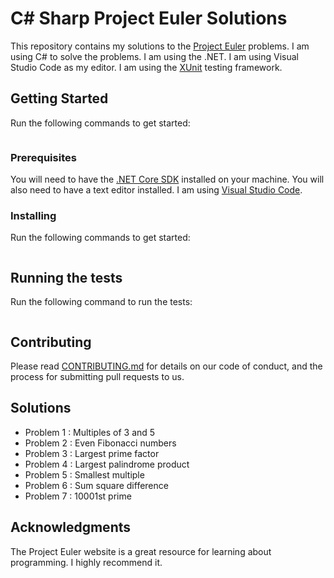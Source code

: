 # C# Sharp Project Euler Solutions

This repository contains my solutions to the [Project Euler](https://projecteuler.net/) problems. I am using C# to solve the problems. I am using the .NET. I am using Visual Studio Code as my editor. I am using the [XUnit](https://xunit.github.io/) testing framework.

## Getting Started

Run the following commands to get started:

```git clone
```

### Prerequisites

You will need to have the [.NET Core SDK](https://www.microsoft.com/net/download) installed on your machine. You will also need to have a text editor installed. I am using [Visual Studio Code](https://code.visualstudio.com/).

### Installing

Run the following commands to get started:

```git clone
```

## Running the tests

Run the following command to run the tests:

```dotnet test
```

## Contributing

Please read [CONTRIBUTING.md]() for details on our code of conduct, and the process for submitting pull requests to us.

## Solutions

- Problem 1 : Multiples of 3 and 5
- Problem 2 : Even Fibonacci numbers
- Problem 3 : Largest prime factor
- Problem 4 : Largest palindrome product
- Problem 5 : Smallest multiple
- Problem 6 : Sum square difference
- Problem 7 : 10001st prime

## Acknowledgments

The Project Euler website is a great resource for learning about programming. I highly recommend it.


